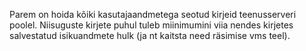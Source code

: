 Parem on hoida kõiki kasutajaandmetega seotud kirjeid teenusserveri poolel.
Niisuguste kirjete puhul tuleb miinimumini viia nendes kirjetes salvestatud
isikuandmete hulk (ja nt kaitsta need räsimise vms teel).
